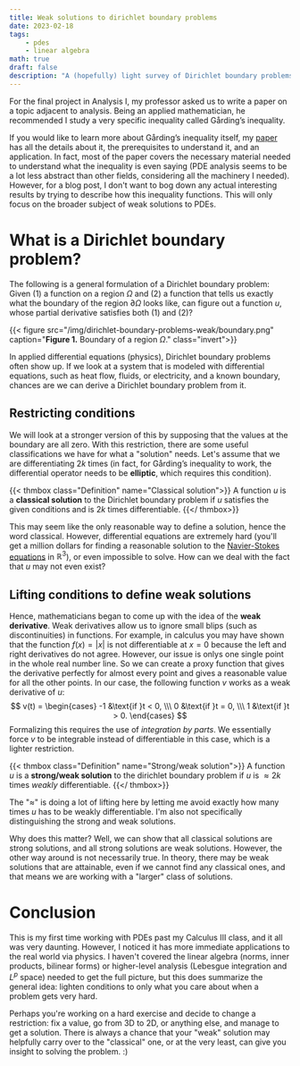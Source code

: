 ```yaml
---
title: Weak solutions to dirichlet boundary problems
date: 2023-02-18
tags:
    - pdes
    - linear algebra
math: true
draft: false
description: "A (hopefully) light survey of Dirichlet boundary problems and weak solutions to PDEs."
---
```


For the final project in Analysis I, my professor asked us to write a paper on a topic adjacent to analysis. Being an applied mathematician, he recommended I study a very specific inequality called Gårding’s inequality. 

If you would like to learn more about Gårding’s inequality itself, my [paper](/pdf/math521/gardings_inequality_521.pdf) has all the details about it, the prerequisites to understand it, and an application. In fact, most of the paper covers the necessary material needed to understand what the inequality is even saying (PDE analysis seems to be a lot less abstract than other fields, considering all the machinery I needed). However, for a blog post, I don't want to bog down any actual interesting results by trying to describe how this inequality functions. This will only focus on the broader subject of weak solutions to PDEs.

# What is a Dirichlet boundary problem?

The following is a general formulation of a Dirichlet boundary problem: Given (1) a function on a region $\Omega$ and (2) a function that tells us exactly what the boundary of the region $\partial\Omega$ looks like, can figure out a function $u$, whose partial derivative satisfies both (1) and (2)?

{{< figure src="/img/dirichlet-boundary-problems-weak/boundary.png" caption="**Figure 1.** Boundary of a region $\Omega$." class="invert">}}

In applied differential equations (physics), Dirichlet boundary problems often show up. If we look at a system that is modeled with differential equations, such as heat flow, fluids, or electricity, and a known boundary, 
chances are we can derive a Dirichlet boundary problem from it. 

## Restricting conditions

We will look at a stronger version of this by supposing that the values at the boundary are all zero. With this restriction, there are some useful classifications we have for what a "solution" needs. Let's assume that we are differentiating $2k$ times (in fact, for Gårding’s inequality to work, the differential operator needs to be **elliptic**, which requires this condition).

{{< thmbox class="Definition" name="Classical solution">}}
A function $u$ is a **classical solution** to the Dirichlet boundary problem if $u$ satisfies the given conditions and is $2k$ times differentiable.
{{</ thmbox>}}

This may seem like the only reasonable way to define a solution, hence the word classical. However, differential equations are extremely hard (you'll get a million dollars for finding a reasonable solution to the [Navier-Stokes equations](https://en.wikipedia.org/wiki/Navier%E2%80%93Stokes_equations) in $\mathbb{R}^3$), or even impossible to solve. How can we deal with the fact that $u$ may not even exist?

## Lifting conditions to define weak solutions

Hence, mathematicians began to come up with the idea of the **weak derivative**. Weak derivatives allow us to ignore small blips (such as discontinuities) in functions. For example, in calculus you may have shown that the function 
$f(x)=|x|$ is not differentiable at 
$x=0$ because the left and right derivatives do not agree. However, our issue is onlys one single point in the whole real number line. So we can create a proxy function that gives the derivative perfectly for almost every point and gives a reasonable value for all the other points.
In our case, the following function $v$ works as a weak derivative of $u$:
$$
    v(t) = \begin{cases}
        -1 &\text{if }t < 0, \\\
        0 &\text{if }t = 0, \\\
        1 &\text{if }t > 0.
    \end{cases}
$$
Formalizing this requires the use of *integration by parts*. We essentially force $v$ to be integrable instead of differentiable in this case, which is a lighter restriction. 

{{< thmbox class="Definition" name="Strong/weak solution">}}
A function $u$ is a **strong/weak solution** to the dirichlet boundary problem if 
$u$ is 
$\approx 2k$ times *weakly* differentiable.
{{</ thmbox>}}

The "$\approx$" is doing a lot of lifting here by letting me avoid exactly how many times $u$ has to be weakly differentiable. I'm also not specifically distinguishing the strong and weak solutions. 

Why does this matter? Well, we can show that all classical solutions are strong solutions, and all strong solutions are weak solutions. 
However, the other way around is not necessarily true. In theory, there may be weak solutions that are attainable, even if we cannot find any classical ones, and that means we are working with a "larger" class of solutions.

# Conclusion

This is my first time working with PDEs past my Calculus III class, and it all was very daunting. However, I noticed it has more immediate applications to the real world via physics. I haven't covered the linear algebra (norms, inner products, bilinear forms) or higher-level analysis (Lebesgue integration and $L^p$ space) needed to get the full picture, but this does summarize the general idea: lighten conditions to only what you care about when a problem gets very hard. 

Perhaps you're working on a hard exercise and decide to change a restriction: fix a value, go from 3D to 2D, or anything else, and manage to get a solution. There is always a chance that your "weak" solution may helpfully carry over to the "classical" one, or at the very least, can give you insight to solving the problem. :)